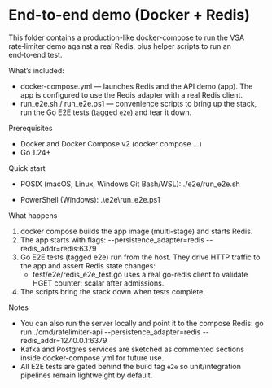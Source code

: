 # End-to-end demo (Docker + Redis)

This folder contains a production-like docker-compose to run the VSA rate‑limiter demo against a real Redis, plus helper scripts to run an end‑to‑end test.

What’s included:
- docker-compose.yml — launches Redis and the API demo (app). The app is configured to use the Redis adapter with a real Redis client.
- run_e2e.sh / run_e2e.ps1 — convenience scripts to bring up the stack, run the Go E2E tests (tagged `e2e`) and tear it down.

Prerequisites
- Docker and Docker Compose v2 (docker compose …)
- Go 1.24+

Quick start
- POSIX (macOS, Linux, Windows Git Bash/WSL):
  ./e2e/run_e2e.sh

- PowerShell (Windows):
  .\e2e\run_e2e.ps1

What happens
1) docker compose builds the app image (multi-stage) and starts Redis.
2) The app starts with flags:
   --persistence_adapter=redis --redis_addr=redis:6379
3) Go E2E tests (tagged e2e) run from the host. They drive HTTP traffic to the app and assert Redis state changes:
   - test/e2e/redis_e2e_test.go uses a real go-redis client to validate HGET counter:<key> scalar after admissions.
4) The scripts bring the stack down when tests complete.

Notes
- You can also run the server locally and point it to the compose Redis:
  go run ./cmd/ratelimiter-api --persistence_adapter=redis --redis_addr=127.0.0.1:6379
- Kafka and Postgres services are sketched as commented sections inside docker-compose.yml for future use.
- All E2E tests are gated behind the build tag `e2e` so unit/integration pipelines remain lightweight by default.
